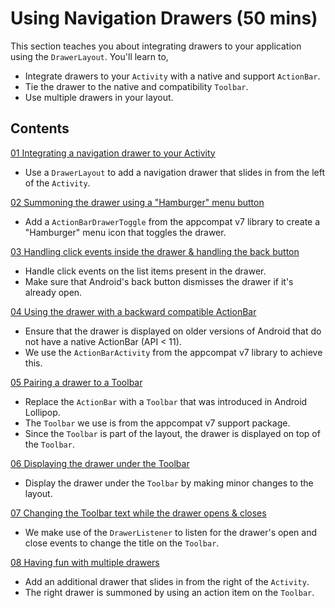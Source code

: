 # Using Navigation Drawers (50 mins)
This section teaches you about integrating drawers to your application using the `DrawerLayout`. You'll learn to,
  * Integrate drawers to your `Activity` with a native and support `ActionBar`.
  * Tie the drawer to the native and compatibility `Toolbar`.
  * Use multiple drawers in your layout.

Contents
--------
[01 Integrating a navigation drawer to your Activity](/01NavigationDrawer)
  * Use a `DrawerLayout` to add a navigation drawer that slides in from the left of the `Activity`.

[02 Summoning the drawer using a "Hamburger" menu button](https://github.com/codeherenow/android-uis/tree/master/Section%2001%20-%20Navigation%20Drawer/02NavigationDrawer)
  * Add a `ActionBarDrawerToggle` from the appcompat v7 library to create a "Hamburger" menu icon that toggles the drawer.

[03 Handling click events inside the drawer & handling the back button](https://github.com/codeherenow/android-uis/tree/master/Section%2001%20-%20Navigation%20Drawer/03NavigationDrawer)
  * Handle click events on the list items present in the drawer.
  * Make sure that Android's back button dismisses the drawer if it's already open.

[04 Using the drawer with a backward compatible ActionBar](https://github.com/codeherenow/android-uis/tree/master/Section%2001%20-%20Navigation%20Drawer/04NavigationDrawer)
  * Ensure that the drawer is displayed on older versions of Android that do not have a native ActionBar (API < 11).
  * We use the `ActionBarActivity` from the appcompat v7 library to achieve this.

[05 Pairing a drawer to a Toolbar](https://github.com/codeherenow/android-uis/tree/master/Section%2001%20-%20Navigation%20Drawer/05NavigationDrawer)
  * Replace the `ActionBar` with a `Toolbar` that was introduced in Android Lollipop.
  * The `Toolbar` we use is from the appcompat v7 support package.
  * Since the `Toolbar` is part of the layout, the drawer is displayed on top of the `Toolbar`.

[06 Displaying the drawer under the Toolbar](https://github.com/codeherenow/android-uis/tree/master/Section%2001%20-%20Navigation%20Drawer/06NavigationDrawer)
  * Display the drawer under the `Toolbar` by making minor changes to the layout.

[07 Changing the Toolbar text while the drawer opens & closes](https://github.com/codeherenow/android-uis/tree/master/Section%2001%20-%20Navigation%20Drawer/07NavigationDrawer)
  * We make use of the `DrawerListener` to listen for the drawer's open and close events to change the title on the `Toolbar`.

[08 Having fun with multiple drawers](https://github.com/codeherenow/android-uis/tree/master/Section%2001%20-%20Navigation%20Drawer/07NavigationDrawer)
  * Add an additional drawer that slides in from the right of the `Activity`.
  * The right drawer is summoned by using an action item on the `Toolbar`.
